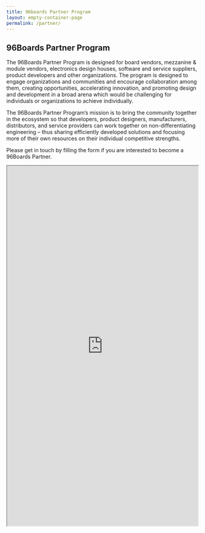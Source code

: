 ```yaml
---
title: 96boards Partner Program
layout: empty-container-page
permalink: /partner/
---
```

<div class="col-md-6" markdown="1">

## 96Boards Partner Program

The 96Boards Partner Program is designed for board vendors, mezzanine & module vendors, electronics design houses, software and service suppliers, product developers and other organizations. The program is designed to engage organizations and communities and encourage collaboration among them, creating opportunities, accelerating innovation, and promoting design and development in a broad arena which would be challenging for individuals or organizations to achieve individually.

The 96Boards Partner Program’s mission is to bring the community together in the ecosystem so that developers, product designers, manufacturers, distributors, and service providers can work together on non-differentiating engineering – thus sharing efficiently developed solutions and focusing more of their own resources on their individual competitive strengths.

Please get in touch by filling the form if you are interested to become a 96Boards Partner.

</div>
<div class="col-md-6">
<iframe height="950px" width="100%" src="https://docs.google.com/forms/d/1r0H__mqXOLT3WcPmyUQo1O0JCU7OyUsEBXi4pH4MBDg/viewform?embedded=true"></iframe>
</div>
